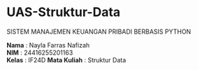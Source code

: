 # UAS-Struktur-Data
SISTEM MANAJEMEN KEUANGAN PRIBADI BERBASIS PYTHON

**Nama**  : Nayla Farras Nafizah  
**NIM**   : 24416255201163  
**Kelas** : IF24D
**Mata Kuliah** : Struktur Data


